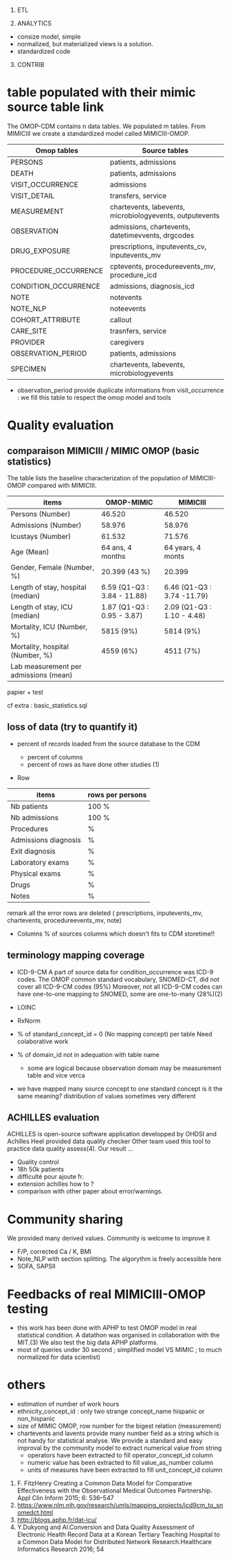 1. ETL

2. ANALYTICS

- consize model, simple
- normalized, but materialized views is a solution.
- standardized code

3. CONTRIB


# table populated with their mimic source table link
The OMOP-CDM contains n data tables. We populated m tables.
From MIMICIII we create a standardized model called MIMICIII-OMOP.

| Omop tables    	| Source tables|
|-----------------------|--------------|
| PERSONS 		| patients, admissions |
| DEATH 		| patients, admissions |
| VISIT_OCCURRENCE 	| admissions |
| VISIT_DETAIL 		| transfers, service |
| MEASUREMENT 		| chartevents, labevents, microbiologyevents, outputevents |
| OBSERVATION 		| admissions, chartevents, datetimevvents, drgcodes |
| DRUG_EXPOSURE 	| prescriptions, inputevents_cv, inputevents_mv|
| PROCEDURE_OCCURRENCE 	| cptevents, procedureevents_mv, procedure_icd|
| CONDITION_OCCURRENCE 	| admissions, diagnosis_icd |
| NOTE 			| notevents|
| NOTE_NLP 		| noteevents |
| COHORT_ATTRIBUTE 	| callout |
| CARE_SITE 		| trasnfers, service |
| PROVIDER 		| caregivers |
| OBSERVATION_PERIOD 	| patients, admissions |
| SPECIMEN 	 	| chartevents, labevents, microbiologyevents |

- observation_period provide duplicate informations from visit_occurrence : we fill this table to respect the omop model and tools

# Quality evaluation

##  comparaison MIMICIII / MIMIC OMOP (basic statistics)
The table lists the baseline characterization of the population of MIMICIII-OMOP compared with MIMICIII.

| items					|OMOP-MIMIC 			| MIMICIII |
|---------------------------------------|-------------------------------|----------|
| Persons (Number) 			| 46.520 			| 46.520 |
| Admissions (Number) 			| 58.976 			| 58.976 |
| Icustays (Number)   			| 61.532 			| 71.576 |
| Age (Mean)  				| 64 ans, 4 months 		| 64 years, 4 monts |
| Gender, Female (Number, %) 	       	| 20.399 (43 %)               	| 20.399 |
| Length of stay, hospital (median) 	| 6.59 (Q1-Q3 : 3.84 - 11.88) 	| 6.46 (Q1-Q3 : 3.74 -11.79) |
| Length of stay, ICU (median)      	| 1.87 (Q1-Q3 : 0.95 - 3.87)  	| 2.09 (Q1-Q3 : 1.10 - 4.48) |
| Mortality, ICU (Number, %)        	| 5815 (9%)                   	| 5814 (9%) |
| Mortality, hospital (Number, %)   	| 4559 (6%)                   	| 4511 (7%) |
| Lab measurement per admissions (mean) |                    		|  |

papier + test

cf extra : basic_statistics.sql

## loss of data (try to quantify it)
- percent of records loaded from the source database to the CDM 
    - percent of columns
    - percent of rows
  as have done other studies (1) 

- Row
 
| items                             |rows per persons|
|-----------------------------------|----------------|
| Nb patients                       | 100 % |
| Nb admissions                     | 100 % |
| Procedures                        |  % |
| Admissions diagnosis              |  % |
| Exit diagnosis                    |  % |
| Laboratory exams                  |  % |
| Physical exams                    |  % |
| Drugs                             |  % |
| Notes                             |  % |

remark all the error rows are deleted ( prescriptions, inputevents_mv, chartevents, procedureevents_mv, note)

- Columns
% of sources columns which doesn't fits to CDM
storetime!!

## terminology mapping coverage
- ICD-9-CM 
   A part of source data for condition_occurrence was ICD-9 codes. 
   The OMOP common standard vocabulary, SNOMED-CT, did not cover all ICD-9-CM codes (95%)
   Moreover, not all ICD-9-CM codes can have one-to-one mapping to SNOMED, some are one-to-many (28%)(2)
- LOINC
- RxNorm

- % of standard_concept_id = 0 (No mapping concept) per table
Need colaborative work

- % of domain_id not in adequation with table name 
	- some are logical because observation domain may be measurement table and vice verca

- we have mapped  many source concept to one standard concept
  is it the same meaning? distribution of values sometimes very different

## ACHILLES evaluation
ACHILLES is open-source software application developped by OHDSI and Achilles Heel provided data quality checker
Other team used this tool to practice data quality assess(4).
Our result ...
- Quality control
- 18h 50k patients
- difficulté pour ajoute fr. 
- extension achilles how to ?
- comparison with other paper about error/warnings.

# Community sharing

We provided many derived values. Community is welcome to improve it
- F/P, corrected Ca / K, BMI
- Note_NLP with section splitting. The algorythm is freely accessible here
- SOFA, SAPSII

# Feedbacks of real MIMICIII-OMOP testing
- this work has been done with APHP to test OMOP model in real statistical condition. A datathon was organised in collaboration with the MIT.(3)
We also test the big data APHP platforms.
- most of queries under 30 second ; simplified model VS MIMIC ; to much normalized for data scientist)

# others
- estimation of number of work hours
- ethnicity_concept_id : only two strange concept_name hispanic or non_hispanic
- size of MIMIC OMOP, row number for the bigest relation (measurement)
- chartevents and lavents provide many number field as a string which is not handy for statistical analyse. We provide a standard and easy improval by the community model to extract numerical value from string
	- operators have been extracted to fill operator_concept_id column
	- numeric value has been extracted to fill value_as_number column
	- units of measures have been extracted to fill unit_concept_id column

1. F. FitzHenry Creating a Common Data Model for Comparative Effectiveness with the Observational Medical Outcomes Partnership. Appl Clin Inform 2015; 6: 536–547
2. https://www.nlm.nih.gov/research/umls/mapping_projects/icd9cm_to_snomedct.html
3. http://blogs.aphp.fr/dat-icu/
4. Y.Dukyong and Al.Conversion and Data Quality Assessment of Electronic Health Record Data at a Korean Tertiary Teaching Hospital to a Common Data Model for Distributed Network Research.Healthcare Informatics Research 2016; 54
